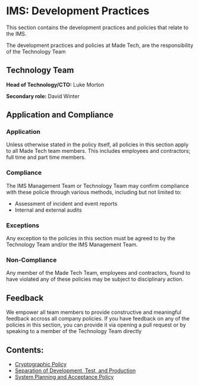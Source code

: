 # IMS: Development Practices

This section contains the development practices and policies that relate to the IMS.

The development practices and policies at Made Tech, are the responsibility of the Technology Team

## Technology Team
 **Head of Technology/CTO:** Luke Morton
 
 **Secondary role:** David Winter

## Application and Compliance

### Application
Unless otherwise stated in the policy itself, all policies in this section apply to all Made Tech team members. This includes employees and contractors; full time and part time members.

### Compliance
The IMS Management Team or Technology Team may confirm compliance with these policie through various methods, including but not limited to: 
 - Assessment of incident and event reports 
 - Internal and external audits
 
### Exceptions
Any exception to the policies in this section must be agreed to by the Technology Team and/or the IMS Management Team.

### Non-Compliance
Any member of the Made Tech Team, employees and contractors, found to have violated any of these policies may be subject to disciplinary action.

## Feedback
We empower all team members to provide constructive and meaningful feedback accross all company policies. If you have feedback on any of the policies in this section, you can provide it via opening a pull request or by speaking to a member of the Technology Team directly

## Contents:
 - [Cryptographic Policy](cryptographic.md)
 - [Separation of Development, Test, and Production](separation_of_development_test_production.md)
 - [System Planning and Acceptance Policy](development/system_planning_and_acceptance.md)
